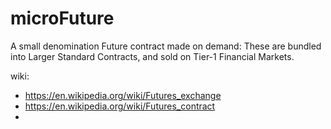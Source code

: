 # microFuture
A small denomination Future contract made on demand: These are bundled into Larger Standard Contracts, and sold on Tier-1 Financial Markets.


wiki:
- https://en.wikipedia.org/wiki/Futures_exchange
- https://en.wikipedia.org/wiki/Futures_contract
- 
